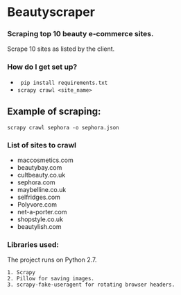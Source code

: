 # Beautyscraper #


### Scraping top 10 beauty e-commerce sites. ###

Scrape 10 sites as listed by the client.


### How do I get set up? ###

* ` pip install requirements.txt`
* `scrapy crawl <site_name> `

## Example of scraping:

`scrapy crawl sephora -o sephora.json`


### List of sites to crawl ###

* maccosmetics.com
* beautybay.com
* cultbeauty.co.uk
* sephora.com
* maybelline.co.uk
* selfridges.com
* Polyvore.com
* net-a-porter.com
* shopstyle.co.uk
* beautylish.com


### Libraries used:

The project runs on Python 2.7.

	1. Scrapy
	2. Pillow for saving images.
	3. scrapy-fake-useragent for rotating browser headers.